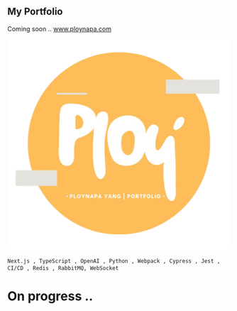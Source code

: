 ## My Portfolio

Coming soon ..
www.ploynapa.com

![Logo](https://github.com/Ploynpk/myportfolio/blob/daf2fa29dbed71f33ba6f8a86588cc55fe3cfcfc/public/assests/p3.png?raw=true)

   ```
  Next.js , TypeScript , OpenAI , Python , Webpack , Cypress , Jest , CI/CD , Redis , RabbitMQ, WebSocket
   ```

# On progress ..

